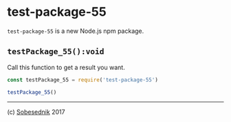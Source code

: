 # test-package-55

`test-package-55` is a new Node.js npm package.

## `testPackage_55():void`

Call this function to get a result you want.

```js
const testPackage_55 = require('test-package-55')

testPackage_55()
```

---

(c) [Sobesednik][1] 2017

[1]: https://sobes.io
